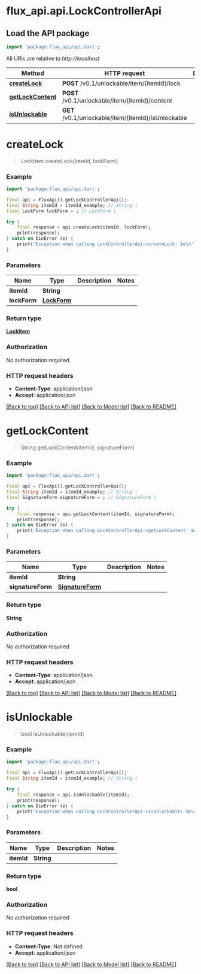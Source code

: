 # flux_api.api.LockControllerApi

## Load the API package
```dart
import 'package:flux_api/api.dart';
```

All URIs are relative to *http://localhost*

Method | HTTP request | Description
------------- | ------------- | -------------
[**createLock**](LockControllerApi.md#createlock) | **POST** /v0.1/unlockable/item/{itemId}/lock | 
[**getLockContent**](LockControllerApi.md#getlockcontent) | **POST** /v0.1/unlockable/item/{itemId}/content | 
[**isUnlockable**](LockControllerApi.md#isunlockable) | **GET** /v0.1/unlockable/item/{itemId}/isUnlockable | 


# **createLock**
> LockItem createLock(itemId, lockForm)



### Example
```dart
import 'package:flux_api/api.dart';

final api = FluxApi().getLockControllerApi();
final String itemId = itemId_example; // String | 
final LockForm lockForm = ; // LockForm | 

try {
    final response = api.createLock(itemId, lockForm);
    print(response);
} catch on DioError (e) {
    print('Exception when calling LockControllerApi->createLock: $e\n');
}
```

### Parameters

Name | Type | Description  | Notes
------------- | ------------- | ------------- | -------------
 **itemId** | **String**|  | 
 **lockForm** | [**LockForm**](LockForm.md)|  | 

### Return type

[**LockItem**](LockItem.md)

### Authorization

No authorization required

### HTTP request headers

 - **Content-Type**: application/json
 - **Accept**: application/json

[[Back to top]](#) [[Back to API list]](../README.md#documentation-for-api-endpoints) [[Back to Model list]](../README.md#documentation-for-models) [[Back to README]](../README.md)

# **getLockContent**
> String getLockContent(itemId, signatureForm)



### Example
```dart
import 'package:flux_api/api.dart';

final api = FluxApi().getLockControllerApi();
final String itemId = itemId_example; // String | 
final SignatureForm signatureForm = ; // SignatureForm | 

try {
    final response = api.getLockContent(itemId, signatureForm);
    print(response);
} catch on DioError (e) {
    print('Exception when calling LockControllerApi->getLockContent: $e\n');
}
```

### Parameters

Name | Type | Description  | Notes
------------- | ------------- | ------------- | -------------
 **itemId** | **String**|  | 
 **signatureForm** | [**SignatureForm**](SignatureForm.md)|  | 

### Return type

**String**

### Authorization

No authorization required

### HTTP request headers

 - **Content-Type**: application/json
 - **Accept**: application/json

[[Back to top]](#) [[Back to API list]](../README.md#documentation-for-api-endpoints) [[Back to Model list]](../README.md#documentation-for-models) [[Back to README]](../README.md)

# **isUnlockable**
> bool isUnlockable(itemId)



### Example
```dart
import 'package:flux_api/api.dart';

final api = FluxApi().getLockControllerApi();
final String itemId = itemId_example; // String | 

try {
    final response = api.isUnlockable(itemId);
    print(response);
} catch on DioError (e) {
    print('Exception when calling LockControllerApi->isUnlockable: $e\n');
}
```

### Parameters

Name | Type | Description  | Notes
------------- | ------------- | ------------- | -------------
 **itemId** | **String**|  | 

### Return type

**bool**

### Authorization

No authorization required

### HTTP request headers

 - **Content-Type**: Not defined
 - **Accept**: application/json

[[Back to top]](#) [[Back to API list]](../README.md#documentation-for-api-endpoints) [[Back to Model list]](../README.md#documentation-for-models) [[Back to README]](../README.md)

